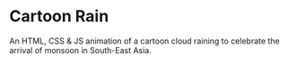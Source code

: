 # Cartoon Rain

An HTML, CSS & JS animation of a cartoon cloud raining to celebrate the arrival of monsoon in South-East Asia.
